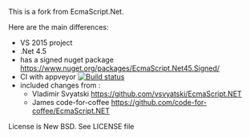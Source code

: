 This is a fork from EcmaScript.Net.

Here are the main differences:
* VS 2015 project
* .Net 4.5
* has a signed nuget package https://www.nuget.org/packages/EcmaScript.Net45.Signed/
* CI with appveyor [![Build status](https://ci.appveyor.com/api/projects/status/mxix711nwjaipa6e?svg=true)](https://ci.appveyor.com/project/tomap/ecmascript-net)
* included changes from :
  * Vladimir Svyatski https://github.com/vsvyatski/EcmaScript.NET
  * James code-for-coffee https://github.com/code-for-coffee/EcmaScript.NET

License is New BSD. See LICENSE file
